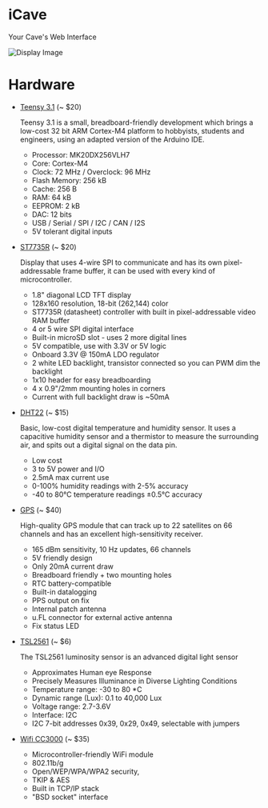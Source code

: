 # iCave

Your Cave's Web Interface

![Display Image](https://raw.githubusercontent.com/korczis/iCave/master/imgs/display.jpg)

# Hardware

- [Teensy 3.1](https://www.pjrc.com/teensy/teensy31.html) (~ $20)
  
  Teensy 3.1 is a small, breadboard-friendly development which brings a low-cost 32 bit ARM Cortex-M4 platform to hobbyists, students and engineers, using an adapted version of the Arduino IDE.

  - Processor: MK20DX256VLH7 
  - Core: Cortex-M4
  - Clock: 72 MHz / Overclock: 96 MHz
  - Flash Memory: 256 kB
  - Cache: 256 B
  - RAM: 64 kB
  - EEPROM: 2 kB
  - DAC: 12 bits
  - USB / Serial / SPI / I2C / CAN / I2S
  - 5V tolerant digital inputs

- [ST7735R](https://www.adafruit.com/product/358) (~ $20)

  Display that uses 4-wire SPI to communicate and has its own pixel-addressable frame buffer, it can be used with every kind of microcontroller.
  
  - 1.8" diagonal LCD TFT display
  - 128x160 resolution, 18-bit (262,144) color
  - ST7735R (datasheet) controller with built in pixel-addressable video RAM buffer
  - 4 or 5 wire SPI digital interface
  - Built-in microSD slot - uses 2 more digital lines
  - 5V compatible, use with 3.3V or 5V logic
  - Onboard 3.3V @ 150mA LDO regulator
  - 2 white LED backlight, transistor connected so you can PWM dim the backlight
  - 1x10 header for easy breadboarding
  - 4 x 0.9"/2mm mounting holes in corners
  - Current with full backlight draw is ~50mA

- [DHT22](https://www.adafruit.com/product/393) (~ $15)

  Basic, low-cost digital temperature and humidity sensor. It uses a capacitive humidity sensor and a thermistor to measure the surrounding air, and spits out a digital signal on the data pin.
  
  - Low cost
  - 3 to 5V power and I/O
  - 2.5mA max current use 
  - 0-100% humidity readings with 2-5% accuracy
  - -40 to 80°C temperature readings ±0.5°C accuracy
  
- [GPS](https://www.adafruit.com/products/746) (~ $40)

  High-quality GPS module that can track up to 22 satellites on 66 channels and has an excellent high-sensitivity receiver.
  
  - 165 dBm sensitivity, 10 Hz updates, 66 channels
  - 5V friendly design
  - Only 20mA current draw
  - Breadboard friendly + two mounting holes
  - RTC battery-compatible
  - Built-in datalogging
  - PPS output on fix
  - Internal patch antenna
  - u.FL connector for external active antenna
  - Fix status LED

- [TSL2561](https://www.adafruit.com/products/439) (~ $6)

  The TSL2561 luminosity sensor is an advanced digital light sensor
  
  - Approximates Human eye Response
  - Precisely Measures Illuminance in Diverse Lighting Conditions
  - Temperature range: -30 to 80 *C
  - Dynamic range (Lux): 0.1 to 40,000 Lux
  - Voltage range: 2.7-3.6V
  - Interface: I2C
  - I2C 7-bit addresses 0x39, 0x29, 0x49, selectable with jumpers
  
- [Wifi CC3000](https://www.adafruit.com/products/1469) (~ $35)

  - Microcontroller-friendly WiFi module
  - 802.11b/g
  - Open/WEP/WPA/WPA2 security,
  - TKIP & AES
  - Built in TCP/IP stack
  - "BSD socket" interface
